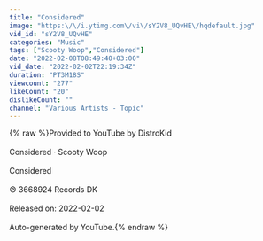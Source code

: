 ```yaml
---
title: "Considered"
image: "https:\/\/i.ytimg.com\/vi\/sY2V8_UQvHE\/hqdefault.jpg"
vid_id: "sY2V8_UQvHE"
categories: "Music"
tags: ["Scooty Woop","Considered"]
date: "2022-02-08T08:49:40+03:00"
vid_date: "2022-02-02T22:19:34Z"
duration: "PT3M18S"
viewcount: "277"
likeCount: "20"
dislikeCount: ""
channel: "Various Artists - Topic"
---
```

{% raw %}Provided to YouTube by DistroKid<br /><br />Considered · Scooty Woop<br /><br />Considered<br /><br />℗ 3668924 Records DK<br /><br />Released on: 2022-02-02<br /><br />Auto-generated by YouTube.{% endraw %}
